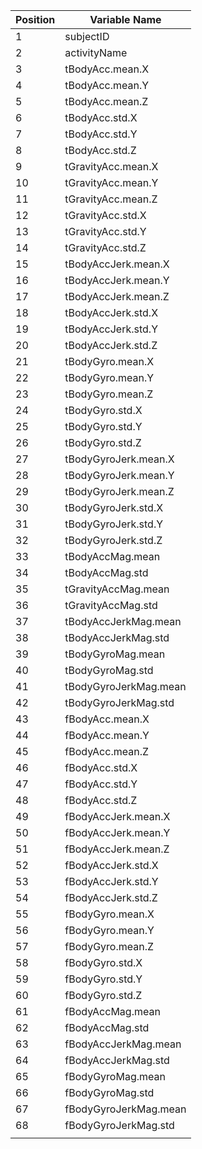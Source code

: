 |Position|Variable Name|
|--------|-------------|
|1|subjectID|
|2|activityName|
|3|tBodyAcc.mean.X|
|4|tBodyAcc.mean.Y|
|5|tBodyAcc.mean.Z|
|6|tBodyAcc.std.X|
|7|tBodyAcc.std.Y|
|8|tBodyAcc.std.Z|
|9|tGravityAcc.mean.X|
|10|tGravityAcc.mean.Y|
|11|tGravityAcc.mean.Z|
|12|tGravityAcc.std.X|
|13|tGravityAcc.std.Y|
|14|tGravityAcc.std.Z|
|15|tBodyAccJerk.mean.X|
|16|tBodyAccJerk.mean.Y|
|17|tBodyAccJerk.mean.Z|
|18|tBodyAccJerk.std.X|
|19|tBodyAccJerk.std.Y|
|20|tBodyAccJerk.std.Z|
|21|tBodyGyro.mean.X|
|22|tBodyGyro.mean.Y|
|23|tBodyGyro.mean.Z|
|24|tBodyGyro.std.X|
|25|tBodyGyro.std.Y|
|26|tBodyGyro.std.Z|
|27|tBodyGyroJerk.mean.X|
|28|tBodyGyroJerk.mean.Y|
|29|tBodyGyroJerk.mean.Z|
|30|tBodyGyroJerk.std.X|
|31|tBodyGyroJerk.std.Y|
|32|tBodyGyroJerk.std.Z|
|33|tBodyAccMag.mean|
|34|tBodyAccMag.std|
|35|tGravityAccMag.mean|
|36|tGravityAccMag.std|
|37|tBodyAccJerkMag.mean|
|38|tBodyAccJerkMag.std|
|39|tBodyGyroMag.mean|
|40|tBodyGyroMag.std|
|41|tBodyGyroJerkMag.mean|
|42|tBodyGyroJerkMag.std|
|43|fBodyAcc.mean.X|
|44|fBodyAcc.mean.Y|
|45|fBodyAcc.mean.Z|
|46|fBodyAcc.std.X|
|47|fBodyAcc.std.Y|
|48|fBodyAcc.std.Z|
|49|fBodyAccJerk.mean.X|
|50|fBodyAccJerk.mean.Y|
|51|fBodyAccJerk.mean.Z|
|52|fBodyAccJerk.std.X|
|53|fBodyAccJerk.std.Y|
|54|fBodyAccJerk.std.Z|
|55|fBodyGyro.mean.X|
|56|fBodyGyro.mean.Y|
|57|fBodyGyro.mean.Z|
|58|fBodyGyro.std.X|
|59|fBodyGyro.std.Y|
|60|fBodyGyro.std.Z|
|61|fBodyAccMag.mean|
|62|fBodyAccMag.std|
|63|fBodyAccJerkMag.mean|
|64|fBodyAccJerkMag.std|
|65|fBodyGyroMag.mean|
|66|fBodyGyroMag.std|
|67|fBodyGyroJerkMag.mean|
|68|fBodyGyroJerkMag.std|
||